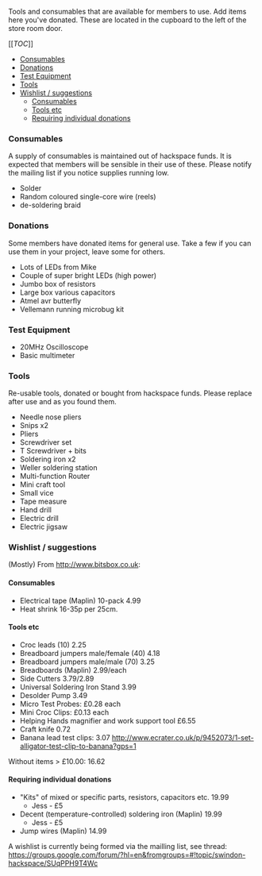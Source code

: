 Tools and consumables that are available for members to use. Add items here you've donated. These are located in the cupboard to the left of the store room door.

[[_TOC_]]

- [Consumables](#consumables)
- [Donations](#donations)
- [Test Equipment](#test-equipment)
- [Tools](#tools)
- [Wishlist / suggestions](#wishlist--suggestions)
    - [Consumables](#consumables)
    - [Tools etc](#tools-etc)
    - [Requiring individual donations](#requiring-individual-donations)

### Consumables

A supply of consumables is maintained out of hackspace funds. It is expected that members will be sensible in their use of these. Please notify the mailing list if you notice supplies running low.

* Solder
* Random coloured single-core wire (reels)
* de-soldering braid

### Donations

Some members have donated items for general use. Take a few if you can use them in your project, leave some for others.

* Lots of LEDs from Mike
* Couple of super bright LEDs (high power)
* Jumbo box of resistors
* Large box various capacitors
* Atmel avr butterfly
* Vellemann running microbug kit

### Test Equipment

* 20MHz Oscilloscope
* Basic multimeter

### Tools

Re-usable tools, donated or bought from hackspace funds. Please replace after use and as you found them.

* Needle nose pliers
* Snips x2
* Pliers
* Screwdriver set
* T Screwdriver + bits
* Soldering iron x2
* Weller soldering station
* Multi-function Router
* Mini craft tool
* Small vice
* Tape measure
* Hand drill
* Electric drill
* Electric jigsaw

### Wishlist / suggestions

(Mostly) From http://www.bitsbox.co.uk:

#### Consumables

* Electrical tape (Maplin) 10-pack 4.99
* Heat shrink 16-35p per 25cm.

#### Tools etc

* Croc leads (10) 2.25
* Breadboard jumpers male/female (40) 4.18
* Breadboard jumpers male/male (70) 3.25
* Breadboards (Maplin) 2.99/each
* Side Cutters 3.79/2.89
* Universal Soldering Iron Stand 3.99
* Desolder Pump 3.49
* Micro Test Probes: £0.28 each
* Mini Croc Clips: £0.13 each
* Helping Hands magnifier and work support tool £6.55
* Craft knife 0.72
* Banana lead test clips: 3.07 http://www.ecrater.co.uk/p/9452073/1-set-alligator-test-clip-to-banana?gps=1

Without items > £10.00: 16.62

#### Requiring individual donations

* "Kits" of mixed or specific parts, resistors, capacitors etc. 19.99
    * Jess - £5
* Decent (temperature-controlled) soldering iron (Maplin) 19.99
    * Jess - £5
* Jump wires (Maplin) 14.99


A wishlist is currently being formed via the mailling list, see thread: https://groups.google.com/forum/?hl=en&fromgroups=#!topic/swindon-hackspace/SUqPPH9T4Wc